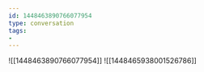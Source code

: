 ```yaml
---
id: 1448463890766077954
type: conversation
tags:
- 
---
```

![[1448463890766077954]]
![[1448465938001526786]]

